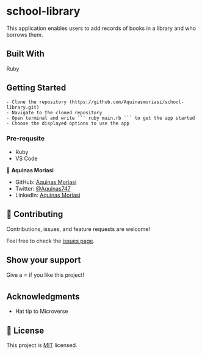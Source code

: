 # school-library
   This application enables users to add records of books in a library and who borrows them.

## Built With
   Ruby

## Getting Started
    - Clone the repository (https://github.com/Aquinasmoriasi/school-library.git)
    - Navigate to the cloned repository
    - Open terminal and write ``` ruby main.rb ``` to get the app started
    - Choose the displayed options to use the app

### Pre-requsite
  - Ruby
  - VS Code

👤 **Aquinas Moriasi**

- GitHub: [Aquinas Moriasi](https://github.com/Aquinasmoriasi)
- Twitter: [@Aquinas747](twitter.com/aquinas747)
- LinkedIn: [Aquinas Moriasi](https://www.linkedin.com/in/aquinas-moriasi/)

## 🤝 Contributing

Contributions, issues, and feature requests are welcome!

Feel free to check the [issues page](https://github.com/Aquinasmoriasi/school-library/issues).

## Show your support

Give a ⭐️ if you like this project!

## Acknowledgments

- Hat tip to Microverse

## 📝 License

This project is [MIT](./LICENSE) licensed.
